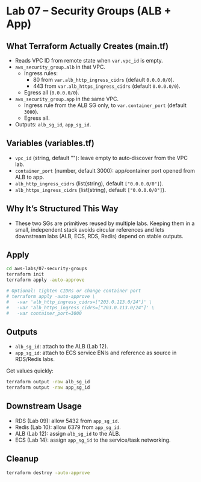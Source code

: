 # Lab 07 – Security Groups (ALB + App)

## What Terraform Actually Creates (main.tf)

- Reads VPC ID from remote state when `var.vpc_id` is empty.
- `aws_security_group.alb` in that VPC.
  - Ingress rules:
    - 80 from `var.alb_http_ingress_cidrs` (default `0.0.0.0/0`).
    - 443 from `var.alb_https_ingress_cidrs` (default `0.0.0.0/0`).
  - Egress all (`0.0.0.0/0`).
- `aws_security_group.app` in the same VPC.
  - Ingress rule from the ALB SG only, to `var.container_port` (default `3000`).
  - Egress all.
- Outputs: `alb_sg_id`, `app_sg_id`.

## Variables (variables.tf)

- `vpc_id` (string, default ""): leave empty to auto‑discover from the VPC lab.
- `container_port` (number, default 3000): app/container port opened from ALB to app.
- `alb_http_ingress_cidrs` (list(string), default `["0.0.0.0/0"]`).
- `alb_https_ingress_cidrs` (list(string), default `["0.0.0.0/0"]`).

## Why It’s Structured This Way

- These two SGs are primitives reused by multiple labs. Keeping them in a small, independent stack avoids circular references and lets downstream labs (ALB, ECS, RDS, Redis) depend on stable outputs.

## Apply

```bash
cd aws-labs/07-security-groups
terraform init
terraform apply -auto-approve

# Optional: tighten CIDRs or change container port
# terraform apply -auto-approve \
#   -var 'alb_http_ingress_cidrs=["203.0.113.0/24"]' \
#   -var 'alb_https_ingress_cidrs=["203.0.113.0/24"]' \
#   -var container_port=3000
```

## Outputs

- `alb_sg_id`: attach to the ALB (Lab 12).
- `app_sg_id`: attach to ECS service ENIs and reference as source in RDS/Redis labs.

Get values quickly:

```bash
terraform output -raw alb_sg_id
terraform output -raw app_sg_id
```

## Downstream Usage

- RDS (Lab 09): allow 5432 from `app_sg_id`.
- Redis (Lab 10): allow 6379 from `app_sg_id`.
- ALB (Lab 12): assign `alb_sg_id` to the ALB.
- ECS (Lab 14): assign `app_sg_id` to the service/task networking.

## Cleanup

```bash
terraform destroy -auto-approve
```
